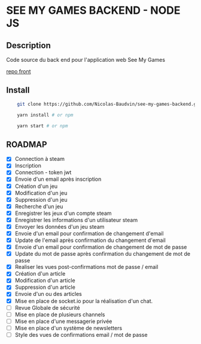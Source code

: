 # SEE MY GAMES BACKEND - NODE JS

## Description

Code source du back end pour l'application web See My Games

[repo front](https://github.com/Nicolas-Baudvin/see-my-games-front)

## Install

```bash
    git clone https://github.com/Nicolas-Baudvin/see-my-games-backend.git
```

```bash
    yarn install # or npm
```

```bash
    yarn start # or npm
```

## ROADMAP

- [x] Connection à steam
- [x] Inscription
- [x] Connection - token jwt
- [x] Envoie d'un email après inscription
- [x] Création d'un jeu
- [x] Modification d'un jeu
- [x] Suppression d'un jeu
- [x] Recherche d'un jeu
- [x] Enregistrer les jeux d'un compte steam
- [x] Enregistrer les informations d'un utilisateur steam
- [x] Envoyer les données d'un jeu steam
- [x] Envoie d'un email pour confirmation de changement d'email
- [x] Update de l'email après confirmation du changement d'email
- [x] Envoie d'un email pour confirmation de changement de mot de passe
- [x] Update du mot de passe après confirmation du changement de mot de passe
- [x] Realiser les vues post-confirmations mot de passe / email
- [x] Création d'un article
- [x] Modification d'un article
- [x] Suppression d'un article
- [x] Envoie d'un ou des articles
- [x] Mise en place de socket.io pour la réalisation d'un chat.
- [ ] Revue Globale de sécurité
- [ ] Mise en place de plusieurs channels
- [ ] Mise en place d'une messagerie privée
- [ ] Mise en place d'un système de newsletters
- [ ] Style des vues de confirmations email / mot de passe
